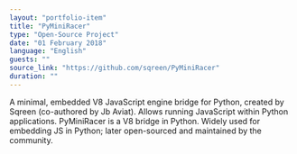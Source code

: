 ```yaml
---
layout: "portfolio-item"
title: "PyMiniRacer"
type: "Open-Source Project"
date: "01 February 2018"
language: "English"
guests: ""
source_link: "https://github.com/sqreen/PyMiniRacer"
duration: ""
---
```


A minimal, embedded V8 JavaScript engine bridge for Python, created by Sqreen (co-authored by Jb Aviat). Allows running JavaScript within Python applications. PyMiniRacer is a V8 bridge in Python.  Widely used for embedding JS in Python; later open-sourced and maintained by the community.
